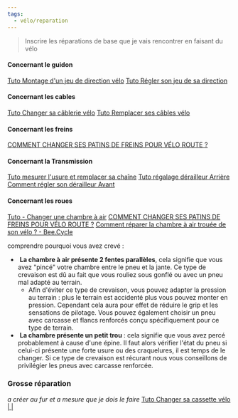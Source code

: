 ```yaml
---
tags:
  - vélo/reparation
---
```

> Inscrire les réparations de base que je vais rencontrer en faisant du vélo


#### Concernant le guidon
[Tuto Montage d'un jeu de direction vélo](https://www..fr/surl/montagejeudedirection)
[Tuto Régler son jeu de sa direction](https://www..fr/surl/reglerjeudansladirection)



#### Concernant les cables
[Tuto Changer sa câblerie vélo](https://www..fr/surl/commentchangersacablerie_v2)
[Tuto Remplacer ses câbles vélo](https://www..fr/surl/remplacementdescables_v2)

#### Concernant les freins
[COMMENT CHANGER SES PATINS DE FREINS POUR VÉLO ROUTE ?](https://conseilsport.decathlon.fr/comment-changer-ses-patins-de-freins-pour-velo-route)

#### Concernant la Transmission
[Tuto mesurer l'usure et remplacer sa chaîne](https://www..fr/surl/chaine_v2)
[Tuto régalage dérailleur Arrière](https://www..fr/surl/commentreglersonderailleurarriere_v2)
[Comment régler son dérailleur Avant](https://www..fr/surl/commentreglersonderailleuravant_v2)


#### Concernant les roues
[Tuto - Changer une chambre à air](https://www..fr/surl/changerchambreaair)
[COMMENT CHANGER SES PATINS DE FREINS POUR VÉLO ROUTE ?](https://conseilsport.decathlon.fr/comment-changer-ses-patins-de-freins-pour-velo-route)
[Comment réparer la chambre à air trouée de son vélo ? - Bee.Cycle](https://www.bee-cycle.fr/conseils/comment-reparer-chambre-air-trouee-velo/)

comprendre pourquoi vous avez crevé :
-  **La chambre à air présente 2 fentes parallèles**, cela signifie que vous avez "pincé" votre chambre entre le pneu et la jante. Ce type de crevaison est dû au fait que vous rouliez sous gonflé ou avec un pneu mal adapté au terrain.
	- Afin d'éviter ce type de crevaison, vous pouvez adapter la pression au terrain : plus le terrain est accidenté plus vous pouvez monter en pression. Cependant cela aura pour effet de réduire le grip et les sensations de pilotage. Vous pouvez également choisir un pneu avec carcasse et flancs renforcés conçu spécifiquement pour ce type de terrain.
-  **La chambre présente un petit trou** : cela signifie que vous avez percé probablement à cause d'une épine. Il faut alors vérifier l'état du pneu si celui-ci présente une forte usure ou des craquelures, il est temps de le changer. Si ce type de crevaison est récurant nous vous conseillons de privilégier les pneus avec carcasse renforcée.


### Grosse réparation
*a créer au fur et a mesure que je dois le faire*
[Tuto Changer sa cassette vélo |  | ](https://www..fr/surl/commentchangerlacassette_v2)
